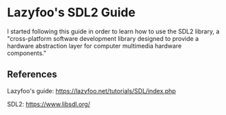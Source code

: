 # Lazyfoo's SDL2 Guide
I started following this guide in order to learn how to use the SDL2 library, a "cross-platform software development library designed to provide a hardware abstraction layer for computer multimedia hardware components."

## References
Lazyfoo's guide: https://lazyfoo.net/tutorials/SDL/index.php

SDL2: https://www.libsdl.org/
